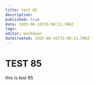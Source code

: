 ```yaml
---
title: test 85
description: 
published: true
date: 2025-06-16T15:00:11.596Z
tags: 
editor: markdown
dateCreated: 2025-06-16T15:00:11.596Z
---
```


# TEST 85
this is test 85
